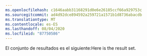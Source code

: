 ```yaml
---
ms.openlocfilehash: c1646aabb31168291d0e6e26185ccf66a929753c
ms.sourcegitcommit: ad4d92dce894592a259721a1571b1d8736abacdb
ms.translationtype: MT
ms.contentlocale: es-ES
ms.lasthandoff: 08/04/2020
ms.locfileid: "87750586"
---
```

 <span data-ttu-id="5218e-101">El conjunto de resultados es el siguiente:</span><span class="sxs-lookup"><span data-stu-id="5218e-101">Here is the result set.</span></span> 